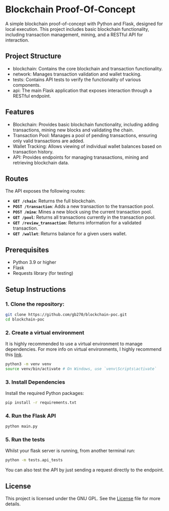 # Blockchain Proof-Of-Concept

A simple blockchain proof-of-concept with Python and Flask, designed for local execution.
This project includes basic blockchain functionality, including transaction management, mining, and a RESTful API for interaction.

## Project Structure
- blockchain: Contains the core blockchain and transaction functionality.
- network: Manages transaction validation and wallet tracking.
- tests: Contains API tests to verify the functionality of various components.
- api: The main Flask application that exposes interaction through a RESTful endpoint.

## Features
- Blockchain: Provides basic blockchain functionality, including adding transactions, mining new blocks and validating the chain.
- Transaction Pool: Manages a pool of pending transactions, ensuring only valid transactions are added.
- Wallet Tracking: Allows viewing of individual wallet balances based on transaction history.
- API: Provides endpoints for managing tranasactions, mining and retrieving blockchain data.

## Routes
The API exposes the following routes:
- **`GET /chain`**: Returns the full blockchain.
- **`POST /transaction`**: Adds a new transaction to the transaction pool.
- **`POST /mine`**: Mines a new block using the current transaction pool.
- **`GET /pool`**: Returns all transactions currently in the transaction pool.
- **`GET /review_transaction`**: Returns information for a validated transaction.
- **`GET /wallet`**: Returns balance for a given users wallet.

## Prerequisites
- Python 3.9 or higher
- Flask
- Requests library (for testing)

## Setup Instructions

### 1. Clone the repository:
```bash
git clone https://github.com/gb270/blockchain-poc.git
cd blockchain-poc
```

### 2. Create a virtual environment

It is highly recommended to use a virtual environment to manage dependencies. For more info on virtual environments, I highly recommend this [link](https://realpython.com/python-virtual-environments-a-primer/).

```bash
python3 -m venv venv
source venv/bin/activate # On Windows, use `venv\Scripts\activate`
```

### 3. Install Dependencies

Install the required Python packages:

```bash
pip install -r requirements.txt
```

### 4. Run the Flask API

```bash
python main.py
```

### 5. Run the tests

Whilst your flask server is running, from another terminal run:

```bash
python -m tests.api_tests
```

You can also test the API by just sending a request directly to the endpoint.

## License

This project is licensed under the GNU GPL. See the [License](LICENSE) file for more details. 

